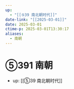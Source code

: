 ```yaml
---
up:
  - "[[⑤39 南北朝时代]]"
date-link: "[[2025-03-01]]"
date: 2025-03-01
ctime-p: 2025-03-01T13:30:17
aliases:
  - 南朝
---
```


# ⑤391 南朝

- up: [[⑤39 南北朝时代]]
